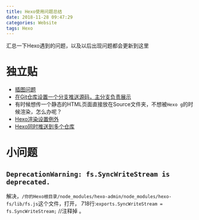 ```yaml
---
title: Hexo使用问题总结
date: 2018-11-28 09:47:29
categories: Website
tags: Hexo
---
```


汇总一下Hexo遇到的问题，以及以后出现问题都会更新到这里

<!---more--->

# 独立贴

- [插图问题](../HexoPic)
- [在Git仓库设置一个分支推送源码，主分支负责展示](../Hexo_set_branch)
- 有时候想传一个静态的HTML页面直接放在Source文件夹，不想被`Hexo g`的时候渲染，怎么办呢？
- [Hexo渲染设置例外](../Hexo_set_extral)
- [Hexo同时推送到多个仓库](../Hexo01/#toc-heading-11)

# 小问题

## `DeprecationWarning: fs.SyncWriteStream is deprecated.`

解决，`/你的Hexo根目录/node_modules/hexo-admin/node_modules/hexo-fs/lib/fs.js`这个文件，打开，
718行:`exports.SyncWriteStream = fs.SyncWriteStream;` //注释掉 。

